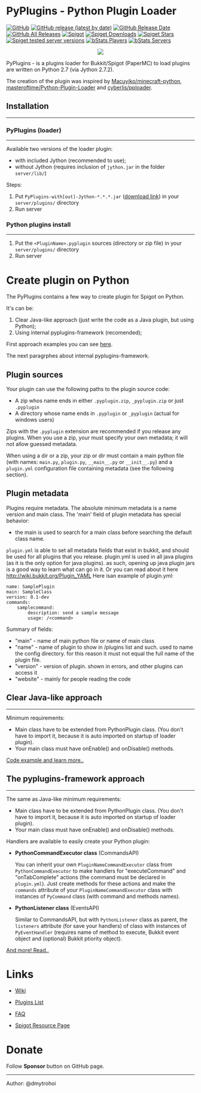 PyPlugins - Python Plugin Loader
====================

[![GitHub](https://img.shields.io/github/license/pyplugins/pyplugins)](https://github.com/pyplugins/pyplugins/blob/master/LICENSE)
[![GitHub release (latest by date)](https://img.shields.io/github/v/release/pyplugins/pyplugins)](https://github.com/pyplugins/pyplugins/releases)
[![GitHub Release Date](https://img.shields.io/github/release-date/pyplugins/pyplugins)](https://github.com/pyplugins/pyplugins/releases)
[![GitHub All Releases](https://img.shields.io/github/downloads/pyplugins/pyplugins/total)](https://github.com/pyplugins/pyplugins/releases)
[![Spigot](https://img.shields.io/badge/spigot-1.15.2-orange)](https://www.spigotmc.org/resources/pyplugins.79244/)
[![Spiget Downloads](https://img.shields.io/spiget/downloads/79244)](https://www.spigotmc.org/resources/pyplugins.79244/)
[![Spiget Stars](https://img.shields.io/spiget/rating/79244)](https://www.spigotmc.org/resources/pyplugins.79244/)
[![Spiget tested server versions](https://img.shields.io/spiget/tested-versions/79244)](https://www.spigotmc.org/resources/pyplugins.79244/)
[![bStats Players](https://img.shields.io/bstats/players/7627)](https://bstats.org/plugin/bukkit/PyPlugins/7627)
[![bStats Servers](https://img.shields.io/bstats/servers/7627)](https://bstats.org/plugin/bukkit/PyPlugins/7627)

<p align="center">
<img src="https://www.spigotmc.org/attachments/new-project-png.518201/">
</p>

PyPlugins - is a plugins loader for Bukkit/Spigot (PaperMC) to load
plugins are written on Python 2.7 (via Jython 2.7.2).

The creation of the plugin was inspired by [Macuyiko/minecraft-python](https://github.com/Macuyiko/minecraft-python), [masteroftime/Python-Plugin-Loader](https://github.com/masteroftime/Python-Plugin-Loader) and [cyberlis/pploader](https://github.com/cyberlis/pploader).


## Installation
-----------------------

### PyPlugins (loader)
*******

Available two versions of the loader plugin:
 - with included Jython (recommended to use);
 - without Jython (requires inclusion of `jython.jar` in the folder `server/lib/`)

Steps:
1. Put `PyPlugins-with[out]-Jython-*.*.*.jar` ([download link](https://pyplugins.github.io/download)) in your `server/plugins/` directory
2. Run server

### Python plugins install
*************

1. Put the `<PluginName>.pyplugin` sources (directory or zip file) in your `server/plugins/` directory
2. Run server


Create plugin on Python
===========

The PyPlugins contains a few way to create plugin for Spigot on Python.

It's can be:
 1. Clear Java-like approach (just write the code as a Java plugin, but using Python);
 2. Using internal pyplugins-framework (recomended);

First approach examples you can see [here](https://www.spigotmc.org/wiki/spigot-plugin-development/).

The next paragrphes about internal pyplugins-framework.

## Plugin sources

Your plugin can use the following paths to the plugin source code:

- A zip whos name ends in either `.pyplugin.zip`, `_pyplugin.zip` or just `.pyplugin`
- A directory whose name ends in `.pyplugin` or `_pyplugin` (actual for windows users)

Zips with the `.pyplugin` extension are recommended if you release any plugins. When
you use a zip, your must specify your own metadata; it will not allow guessed
metadata.

When using a dir or a zip, your zip or dir must contain a main python file
(with names: `main.py`, `plugin.py`, `__main__.py` or `__init__.py`) and
a `plugin.yml` configuration file containing metadata (see the following section).


## Plugin metadata

Plugins require metadata. The absolute minimum metadata is a name version and main class.
The 'main' field of plugin metadata has special behavior:

- the main is used to search for a main class before searching the default
   class name.

`plugin.yml` is able to set all metadata fields that exist
in bukkit, and should be used for all plugins that you release. plugin.yml is
used in all java plugins (as it is the only option for java plugins). as such,
opening up java plugin jars is a good way to learn what can go in it.
Or you can read about it here http://wiki.bukkit.org/Plugin_YAML
Here isan example of plugin.yml:

    name: SamplePlugin
    main: SampleClass
    version: 0.1-dev
    commands:
        samplecommand:
            description: send a sample message
            usage: /<command>

Summary of fields:

- "main" - name of main python file or name of main class
- "name" - name of plugin to show in /plugins list and such. used to name the
   config directory. for this reason it must not equal the full name of the
   plugin file.
- "version" - version of plugin. shown in errors, and other plugins can access it
- "website" - mainly for people reading the code


## Clear Java-like approach
---------------------------

Minimum requirements:

- Main class have to be extended from PythonPlugin class. (You don't have to
import it, because it is auto imported on startup of loader plugin).
- Your main class must have onEnable() and onDisable() methods.

[Code example and learn more..](https://github.com/pyplugins/pyplugins/wiki/Java-like-approach)


## The pyplugins-framework approach
---------------------------

The same as Java-like minimum requirements:

- Main class have to be extended from PythonPlugin class. (You don't have to
import it, because it is auto imported on startup of loader plugin).
- Your main class must have onEnable() and onDisable() methods.

Handlers are available to easily create your Python plugin:

- **PythonCommandExecutor class** (CommandsAPI)

    You can inherit your own `PluginNameCommandExecutor` class from `PythonCommandExecutor` to make handlers for "executeCommand" and "onTabComplete" actions (the command must be declared in `plugin.yml`).  Just create methods for these actions and make the `commands` attribute of your `PluginNameCommandExecutor` class with instances of `PyCommand` class (with command and methods names).

- **PythonListener class** (EventsAPI)

    Similar to CommandsAPI, but with `PythonListener` class as parent, the `listeners` attribute (for save your handlers) of class with instances of `PyEventHandler` (requires name of method to execute, Bukkit event object and (optional) Bukkit ptiority object).

[And more! Read..](https://github.com/pyplugins/pyplugins/wiki/pyplugins-framework)

Links
============

- [Wiki](https://github.com/pyplugins/pyplugins/wiki)

- [Plugins List](https://github.com/pyplugins/pyplugins-list)

- [FAQ](https://github.com/pyplugins/pyplugins/wiki/FAQ)

- [Spigot Resource Page](https://www.spigotmc.org/resources/pyplugins.79244/)

Donate
============

Follow **Sponsor** button on GitHub page.

-------

Author: @dmytrohoi
